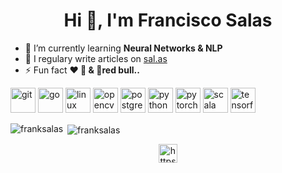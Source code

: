 <h1 align="center">Hi 👋, I'm Francisco Salas</h1>

- 🌱 I’m currently learning **Neural Networks & NLP**
- 📝 I regulary write articles on [sal.as](https://sal.as/)
- ⚡ Fun fact **❤️ 🍕 & 🍉red bull..**

<p align="left"><img src="https://www.vectorlogo.zone/logos/git-scm/git-scm-icon.svg" alt="git" width="40" height="40"/> <img src="https://devicons.github.io/devicon/devicon.git/icons/go/go-original.svg" alt="go" width="40" height="40"/> <img src="https://devicons.github.io/devicon/devicon.git/icons/linux/linux-original.svg" alt="linux" width="40" height="40"/> <img src="https://www.vectorlogo.zone/logos/opencv/opencv-icon.svg" alt="opencv" width="40" height="40"/> <img src="https://devicons.github.io/devicon/devicon.git/icons/postgresql/postgresql-original-wordmark.svg" alt="postgresql" width="40" height="40"/> <img src="https://devicons.github.io/devicon/devicon.git/icons/python/python-original.svg" alt="python" width="40" height="40"/> <img src="https://www.vectorlogo.zone/logos/pytorch/pytorch-icon.svg" alt="pytorch" width="40" height="40"/> <img src="https://devicons.github.io/devicon/devicon.git/icons/scala/scala-original-wordmark.svg" alt="scala" width="40" height="40"/> <img src="https://www.vectorlogo.zone/logos/tensorflow/tensorflow-icon.svg" alt="tensorflow" width="40" height="40"/></p>

<p><img align="left" src="https://github-readme-stats.vercel.app/api/top-langs/?username=franksalas&layout=compact&hide=html" alt="franksalas" /></p>

<p>&nbsp;<img align="center" src="https://github-readme-stats.vercel.app/api?username=franksalas&show_icons=true" alt="franksalas" /></p>

<p align="center">
<a href="https://linkedin.com/in/https://www.linkedin.com/in/frank-salas/" target="blank"><img align="center" src="https://cdn.jsdelivr.net/npm/simple-icons@3.0.1/icons/linkedin.svg" alt="https://www.linkedin.com/in/frank-salas/" height="30" width="30" /></a>
</p>

